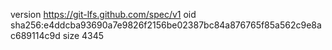 version https://git-lfs.github.com/spec/v1
oid sha256:e4ddcba93690a7e9826f2156be02387bc84a876765f85a562c9e8ac689114c9d
size 4345

